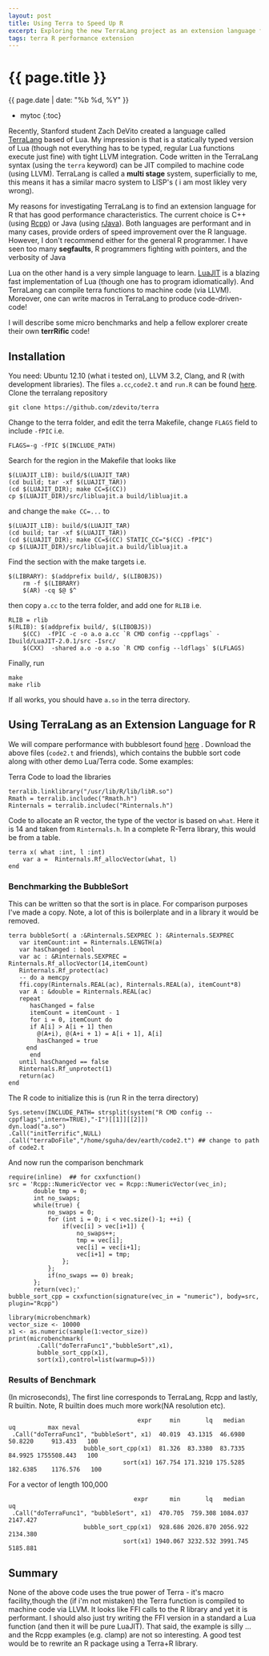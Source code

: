 ```yaml
---
layout: post
title: Using Terra to Speed Up R
excerpt: Exploring the new TerraLang project as an extension language for R.
tags: terra R performance extension
---
```


{{ page.title }}
================
<div class="pdate"> {{ page.date | date: "%b %d, %Y" }} </div>

* mytoc
{:toc}

Recently, Stanford student Zach DeVito created a language called [TerraLang](http://terralang.org/)
based of Lua. My impression is that is a statically typed version of Lua (though not everything has
to be typed, regular Lua functions execute just fine) with tight LLVM integration. Code written in
the TerraLang syntax (using the `terra` keyword) can be JIT compiled to machine code (using
LLVM). TerraLang is called a __multi stage__ system, superficially to me, this means it has a
similar macro system to LISP's ( i am most likley very wrong).

My reasons for investigating TerraLang is to find an extension language for R that has good
performance characteristics. The current choice is C++ (using
[Rcpp](http://cran.r-project.org/web/packages/Rcpp/))
or Java (using [rJava](http://cran.r-project.org/web/packages/rJava/)). Both languages are
performant and in many cases, provide orders of speed improvement over the R language. However, I
don't recommend either for the general R programmer. I have seen too many __segfaults__, R
programmers fighting with pointers, and  the verbosity of Java

Lua on the other hand is a very simple language to
learn. [LuaJIT](luajit.org) is a blazing fast implementation of Lua
(though one has to program idiomatically). And TerraLang can compile
terra functions to machine code (via LLVM). Moreover, one can write
macros in TerraLang to produce code-driven-code!

I will describe some micro benchmarks and help a fellow explorer create their own __terrRific__
code!

## Installation
You need: Ubuntu 12.10 (what i tested on), LLVM 3.2, Clang, and R (with development libraries).
The files `a.cc`,`code2.t` and `run.R` can be found [here]({{site.url}}/resources/terraexample).
Clone the terralang repository

	git clone https://github.com/zdevito/terra


Change to the terra folder, and edit the terra Makefile, change `FLAGS` field to include `-fPIC` i.e.

	FLAGS=-g -fPIC $(INCLUDE_PATH)


Search for the region in the Makefile that looks like

	$(LUAJIT_LIB): build/$(LUAJIT_TAR)
	(cd build; tar -xf $(LUAJIT_TAR))
	(cd $(LUAJIT_DIR); make CC=$(CC))
	cp $(LUAJIT_DIR)/src/libluajit.a build/libluajit.a

and change the `make CC=...`  to

	$(LUAJIT_LIB): build/$(LUAJIT_TAR)
	(cd build; tar -xf $(LUAJIT_TAR))
	(cd $(LUAJIT_DIR); make CC=$(CC) STATIC_CC="$(CC) -fPIC")
	cp $(LUAJIT_DIR)/src/libluajit.a build/libluajit.a


Find the section with the make targets i.e.

	$(LIBRARY):	$(addprefix build/, $(LIBOBJS))
		rm -f $(LIBRARY)
		$(AR) -cq $@ $^


then copy `a.cc` to the terra folder, and  add one for `RLIB` i.e.

	RLIB = rlib
	$(RLIB): $(addprefix build/, $(LIBOBJS))
		$(CC)  -fPIC -c -o a.o a.cc `R CMD config --cppflags` -Ibuild/LuaJIT-2.0.1/src -Isrc/
		$(CXX)  -shared a.o -o a.so `R CMD config --ldflags` $(LFLAGS)

Finally, run

	make
	make rlib

If all works, you should have `a.so` in the terra directory.

## Using TerraLang as an Extension Language for R

We will compare performance with bubblesort found
[here](http://www.numbertheory.nl/2013/05/14/much-more-efficient-bubble-sort-in-r-using-the-rcpp-and-inline-packages/)
. Download the above files (`code2.t` and friends), which contains the bubble sort code along with other demo Lua/Terra
code. Some examples:

Terra Code to load the libraries

	terralib.linklibrary("/usr/lib/R/lib/libR.so")
	Rmath = terralib.includec("Rmath.h")
	Rinternals = terralib.includec("Rinternals.h")

Code to allocate an R vector, the type of the vector is based on `what`. Here it
is 14 and taken from `Rinternals.h`. In a complete R-Terra library, this would
be from a table.

	terra x( what :int, l :int)
		var a =  Rinternals.Rf_allocVector(what, l)
	end

### Benchmarking the BubbleSort

 This can be written so that the sort is in place.  For comparison
purposes I've made a copy. Note, a lot of this is boilerplate and in a
library it would be removed.

	terra bubbleSort( a :&Rinternals.SEXPREC ): &Rinternals.SEXPREC
	   var itemCount:int = Rinternals.LENGTH(a)
	   var hasChanged : bool
	   var ac : &Rinternals.SEXPREC = Rinternals.Rf_allocVector(14,itemCount)
	   Rinternals.Rf_protect(ac)
	   -- do a memcpy
	   ffi.copy(Rinternals.REAL(ac), Rinternals.REAL(a), itemCount*8)
	   var A : &double = Rinternals.REAL(ac)
	   repeat
	      hasChanged = false
	      itemCount = itemCount - 1
	      for i = 0, itemCount do
	   	  if A[i] > A[i + 1] then
	   	    @(A+i), @(A+i + 1) = A[i + 1], A[i]
	   	    hasChanged = true
	   	 end
	      end
	   until hasChanged == false
	   Rinternals.Rf_unprotect(1)
	   return(ac)
	end


The R code to initialize this is (run R in the terra directory)

	Sys.setenv(INCLUDE_PATH= strsplit(system("R CMD config --cppflags",intern=TRUE),"-I")[[1]][[2]])
	dyn.load("a.so")
	.Call("initTerrific",NULL)
	.Call("terraDoFile","/home/sguha/dev/earth/code2.t") ## change to path of code2.t

And now run the comparison benchmark

	require(inline)  ## for cxxfunction()                                                       
	src = 'Rcpp::NumericVector vec = Rcpp::NumericVector(vec_in);                               
	       double tmp = 0;                                                                      
	       int no_swaps;                                                                        
	       while(true) {                                                                        
	           no_swaps = 0;                                                                    
	           for (int i = 0; i < vec.size()-1; ++i) {                                         
	               if(vec[i] > vec[i+1]) {                                                      
	                   no_swaps++;                                                              
	                   tmp = vec[i];                                                            
	                   vec[i] = vec[i+1];                                                       
	                   vec[i+1] = tmp;                                                          
	               };                                                                           
	           };                                                                               
	           if(no_swaps == 0) break;                                                         
	       };                                                                                   
	       return(vec);'                                                                        
	bubble_sort_cpp = cxxfunction(signature(vec_in = "numeric"), body=src, plugin="Rcpp")  	

	library(microbenchmark) 
	vector_size <- 10000
	x1 <- as.numeric(sample(1:vector_size))
	print(microbenchmark(
	        .Call("doTerraFunc1","bubbleSort",x1),
	        bubble_sort_cpp(x1),
	        sort(x1),control=list(warmup=5)))


### Results of Benchmark
(In microseconds), The first line corresponds to TerraLang, Rcpp and lastly, R builtin. Note, R
builtin does much more work(NA resolution etc).

	                                    expr     min       lq   median       uq         max neval
	 .Call("doTerraFunc1", "bubbleSort", x1)  40.019  43.1315  46.6980  50.8220     913.433   100
	                     bubble_sort_cpp(x1)  81.326  83.3380  83.7335  84.9925 1755508.443   100
	                                sort(x1) 167.754 171.3210 175.5285 182.6385    1176.576   100

For a vector of length 100,000

	                                   expr      min       lq   median       uq
	 .Call("doTerraFunc1", "bubbleSort", x1)  470.705  759.308 1084.037 2147.427
	                     bubble_sort_cpp(x1)  928.686 2026.870 2056.922 2134.380
	                                sort(x1) 1940.067 3232.532 3991.745 5185.881
	
## Summary

None of the above code uses the true power of Terra - it's macro facility,though
the (if i'm not mistaken) the Terra function is compiled to machine code via
LLVM. It looks like FFI calls to the R library and yet it is performant. I
should also just try writing the FFI version in a standard a Lua function (and
then it will be pure LuaJIT). That said, the example is silly ... and the Rcpp
examples (e.g. clamp) are not so interesting. A good test would be to rewrite an
R package using a Terra+R library.

<br/>

